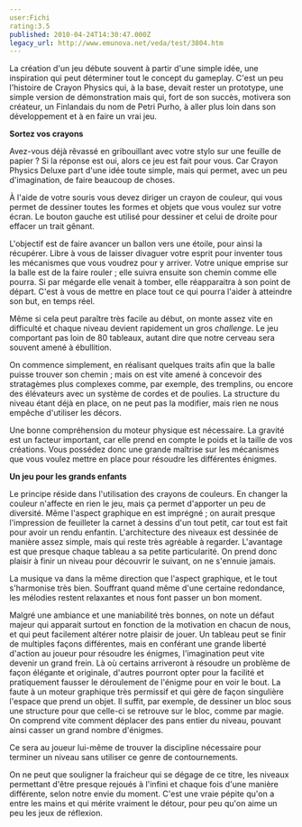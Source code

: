 ```yaml
---
user:Fichi
rating:3.5
published: 2010-04-24T14:30:47.000Z
legacy_url: http://www.emunova.net/veda/test/3804.htm
---
```

La création d'un jeu débute souvent à partir d'une simple idée, une inspiration qui peut déterminer tout le concept du gameplay. C'est un peu l'histoire de Crayon Physics qui, à la base, devait rester un prototype, une simple version de démonstration mais qui, fort de son succès, motivera son créateur, un Finlandais du nom de Petri Purho, à aller plus loin dans son développement et à en faire un vrai jeu.  

  

**Sortez vos crayons**  

  

Avez-vous déjà rêvassé en gribouillant avec votre stylo sur une feuille de papier ? Si la réponse est oui, alors ce jeu est fait pour vous. Car Crayon Physics Deluxe part d'une idée toute simple, mais qui permet, avec un peu d'imagination, de faire beaucoup de choses.  

À l'aide de votre souris vous devez diriger un crayon de couleur, qui vous permet de dessiner toutes les formes et objets que vous voulez sur votre écran. Le bouton gauche est utilisé pour dessiner et celui de droite pour effacer un trait gênant.  

L'objectif est de faire avancer un ballon vers une étoile, pour ainsi la récupérer. Libre à vous de laisser divaguer votre esprit pour inventer tous les mécanismes que vous voudrez pour y arriver. Votre unique emprise sur la balle est de la faire rouler ; elle suivra ensuite son chemin comme elle pourra. Si par mégarde elle venait à tomber, elle réapparaitra à son point de départ. C'est à vous de mettre en place tout ce qui pourra l'aider à atteindre son but, en temps réel.  

Même si cela peut paraître très facile au début, on monte assez vite en difficulté et chaque niveau devient rapidement un gros _challenge_. Le jeu comportant pas loin de 80 tableaux, autant dire que notre cerveau sera souvent amené à ébullition.  

On commence simplement, en réalisant quelques traits afin que la balle puisse trouver son chemin ; mais on est vite amené à concevoir des stratagèmes plus complexes comme, par exemple, des tremplins, ou encore des élévateurs avec un système de cordes et de poulies. La structure du niveau étant déjà en place, on ne peut pas la modifier, mais rien ne nous empêche d'utiliser les décors.  

Une bonne compréhension du moteur physique est nécessaire. La gravité est un facteur important, car elle prend en compte le poids et la taille de vos créations. Vous possédez donc une grande maîtrise sur les mécanismes que vous voulez mettre en place pour résoudre les différentes énigmes.  

  

**Un jeu pour les grands enfants**  

  

Le principe réside dans l'utilisation des crayons de couleurs. En changer la couleur n'affecte en rien le jeu, mais ça permet d'apporter un peu de diversité. Même l'aspect graphique en est imprégné ; on aurait presque l'impression de feuilleter la carnet à dessins d'un tout petit, car tout est fait pour avoir un rendu enfantin. L'architecture des niveaux est dessinée de manière assez simple, mais qui reste très agréable à regarder. L'avantage est que presque chaque tableau a sa petite particularité. On prend donc plaisir à finir un niveau pour découvrir le suivant, on ne s'ennuie jamais.  

La musique va dans la même direction que l'aspect graphique, et le tout s'harmonise très bien. Souffrant quand même d'une certaine redondance, les mélodies restent relaxantes et nous font passer un bon moment.  

Malgré une ambiance et une maniabilité très bonnes, on note un défaut majeur qui apparait surtout en fonction de la motivation en chacun de nous, et qui peut facilement altérer notre plaisir de jouer. Un tableau peut se finir de multiples façons différentes, mais en conférant une grande liberté d'action au joueur pour résoudre les énigmes, l'imagination peut vite devenir un grand frein. Là où certains arriveront à résoudre un problème de façon élégante et originale, d'autres pourront opter pour la facilité et pratiquement fausser le déroulement de l'énigme pour en voir le bout. La faute à un moteur graphique très permissif et qui gère de façon singulière l'espace que prend un objet. Il suffit, par exemple, de dessiner un bloc sous une structure pour que celle-ci se retrouve sur le bloc, comme par magie. On comprend vite comment déplacer des pans entier du niveau, pouvant ainsi casser un grand nombre d'énigmes.  

Ce sera au joueur lui-même de trouver la discipline nécessaire pour terminer un niveau sans utiliser ce genre de contournements.  

  

On ne peut que souligner la fraicheur qui se dégage de ce titre, les niveaux permettant d'être presque rejoués à l'infini et chaque fois d'une manière différente, selon notre envie du moment. C'est une vraie pépite qu'on a entre les mains et qui mérite vraiment le détour, pour peu qu'on aime un peu les jeux de réflexion.